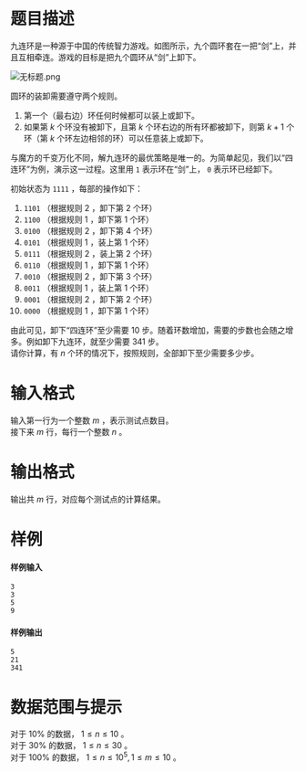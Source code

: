 
# 题目描述

九连环是一种源于中国的传统智力游戏。如图所示，九个圆环套在一把“剑”上，并且互相牵连。游戏的目标是把九个圆环从“剑”上卸下。  

![无标题.png](https://i.loli.net/2018/04/30/5ae5fac88073e.png)

圆环的装卸需要遵守两个规则。   
1. 第一个（最右边）环任何时候都可以装上或卸下。
2. 如果第 $k$ 个环没有被卸下，且第 $k$ 个环右边的所有环都被卸下，则第 $k+1$ 个环（第 $k$ 个环左边相邻的环）可以任意装上或卸下。  

与魔方的千变万化不同，解九连环的最优策略是唯一的。为简单起见，我们以“四连环”为例，演示这一过程。这里用 ```1``` 表示环在“剑”上， ```0``` 表示环已经卸下。  

初始状态为 ```1111``` ，每部的操作如下：  
1.  ```1101``` （根据规则 $2$ ，卸下第 $2$ 个环）
2.  ```1100``` （根据规则 $1$ ，卸下第 $1$ 个环）
3.  ```0100``` （根据规则 $2$ ，卸下第 $4$ 个环）
4.  ```0101``` （根据规则 $1$ ，装上第 $1$ 个环）
5.  ```0111``` （根据规则 $2$ ，装上第 $2$ 个环）
6.  ```0110``` （根据规则 $1$ ，卸下第 $1$ 个环）
7.  ```0010``` （根据规则 $2$ ，卸下第 $3$ 个环）
8.  ```0011``` （根据规则 $1$ ，装上第 $1$ 个环）
9.  ```0001``` （根据规则 $2$ ，卸下第 $2$ 个环）
10.  ```0000``` （根据规则 $1$ ，卸下第 $1$ 个环）

由此可见，卸下“四连环”至少需要 $10$ 步。随着环数增加，需要的步数也会随之增多。例如卸下九连环，就至少需要 $341$ 步。  
请你计算，有 $n$ 个环的情况下，按照规则，全部卸下至少需要多少步。

# 输入格式

输入第一行为一个整数 $m$ ，表示测试点数目。  
接下来 $m$ 行，每行一个整数 $n$ 。

# 输出格式

输出共 $m$ 行，对应每个测试点的计算结果。

# 样例

#### 样例输入
```plain
3
3
5
9
```

#### 样例输出
```plain
5
21
341
```

# 数据范围与提示

对于 $10\%$ 的数据， $1 \le n \le 10$ 。   
对于 $30\%$ 的数据， $1 \le n \le 30$ 。   
对于 $100\%$ 的数据， $1 \le n \le 10^5 , 1 \le m \le 10$ 。    

